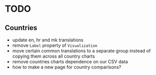 # TODO

## Countries
- update en, hr and mk translations
- remove `Label` property of `Visualization`
- move certain common translations to a separate group instead of copying them
    across all country charts
- remove countries charts dependence on our CSV data
- how to make a new page for country comparisons?